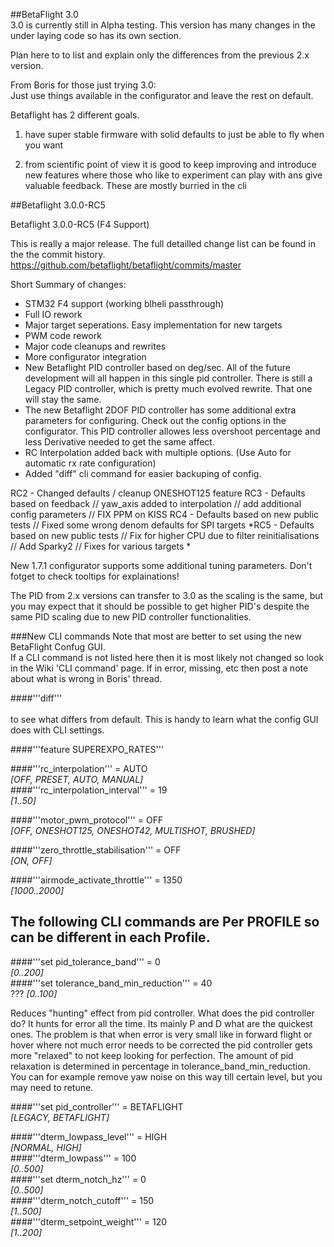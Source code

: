 ##BetaFlight 3.0  
3.0 is currently still in Alpha testing. This version has many changes in the under laying code so has its own section.  

Plan here to to list and explain only the differences from the previous 2.x version.

From Boris for those just trying 3.0:  
Just use things available in the configurator and leave the rest on default.

Betaflight has 2 different goals.
1) have super stable firmware with solid defaults to just be able to fly when you want

2) from scientific point of view it is good to keep improving and introduce new features where those who like to experiment can play with ans give valuable feedback. These are mostly burried in the cli   


##Betaflight 3.0.0-RC5

Betaflight 3.0.0-RC5 (F4 Support)

This is really a major release. The full detailled change list can be found in the the commit history.
https://github.com/betaflight/betaflight/commits/master

Short Summary of changes:

- STM32 F4 support (working blheli passthrough)
- Full IO rework
- Major target seperations. Easy implementation for new targets
- PWM code rework
- Major code cleanups and rewrites
- More configurator integration
- New Betaflight PID controller based on deg/sec. All of the future development will all happen in this single pid controller. There is still a Legacy PID controller, which is pretty much evolved rewrite. That one will stay the same.
- The new Betaflight 2DOF PID controller has some additional extra parameters for configuring. Check out the config options in the configurator. This PID controller allowes less overshoot percentage and less Derivative needed to get the same affect.
- RC Interpolation added back with multiple options. (Use Auto for automatic rx rate configuration)
- Added "diff" cli command for easier backuping of config.

RC2 - Changed defaults / cleanup ONESHOT125 feature
RC3 - Defaults based on feedback // yaw_axis added to interpolation // add additional config parameters // FIX PPM on KISS
RC4 - Defaults based on new public tests // Fixed some wrong denom defaults for SPI targets
*RC5 - Defaults based on new public tests // Fix for higher CPU due to filter reinitialisations // Add Sparky2 // Fixes for various targets *

New 1.7.1 configurator supports some additional tuning parameters. Don't fotget to check tooltips for explainations!

The PID from 2.x versions can transfer to 3.0 as the scaling is the same, but you may expect that it should be possible to get higher PID's despite the same PID scaling due to new PID controller functionalities.


###New CLI commands
Note that most are better to set using the new BetaFlight Confug GUI.  
If a CLI command is not listed here then it is most likely not changed so look in the Wiki 'CLI command' page.
If in error, missing, etc then post a note about what is wrong in Boris' thread.
 

####'''diff'''<br />  
to see what differs from default. This is handy to learn what the config GUI does with CLI settings.    

####'''feature SUPEREXPO_RATES'''<br />

####'''rc_interpolation''' = AUTO<br />
<i>[OFF, PRESET, AUTO, MANUAL]</i><br />
####'''rc_interpolation_interval''' = 19<br />
<i>[1..50]</i><br />

####'''motor_pwm_protocol''' = OFF<br />
<i>[OFF, ONESHOT125, ONESHOT42, MULTISHOT, BRUSHED]</i><br />

####'''zero_throttle_stabilisation''' = OFF<br />
<i>[ON, OFF]</i><br />

####'''airmode_activate_throttle''' = 1350<br />
<i>[1000..2000]</i><br />

## The following CLI commands are Per PROFILE so can be different in each Profile.  

####'''set pid_tolerance_band''' = 0<br />
<i>[0..200]</i><br />
####'''set tolerance_band_min_reduction''' = 40<br /> ??? 
<i>[0..100]</i><br />

Reduces "hunting" effect from pid controller. 
What does the pid controller do? It hunts for error all the time. Its mainly P and D what are the quickest ones. The problem is that when error is very small like in forward flight or hover where not much error needs to be corrected the pid controller gets more "relaxed" to not keep looking for perfection. The amount of pid relaxation is determined in percentage in tolerance_band_min_reduction.
You can for example remove yaw noise on this way till certain level, but you may need to retune.  

####'''set pid_controller''' = BETAFLIGHT<br />
<i>[LEGACY, BETAFLIGHT]</i><br />

####'''dterm_lowpass_level''' = HIGH<br /> 
<i>[NORMAL, HIGH]</i><br />
####'''dterm_lowpass''' = 100<br /> 
<i>[0..500]</i><br />
####'''set dterm_notch_hz''' = 0<br /> 
<i>[0..500]</i><br />
####'''dterm_notch_cutoff''' = 150<br />
<i>[1..500]</i><br />
####'''dterm_setpoint_weight''' = 120<br />
<i>[1..200]</i><br />


